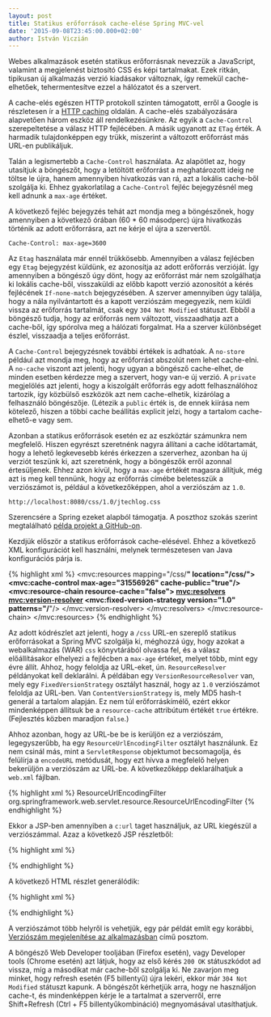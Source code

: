 ```yaml
---
layout: post
title: Statikus erőforrások cache-elése Spring MVC-vel
date: '2015-09-08T23:45:00.000+02:00'
author: István Viczián
---
```


Webes alkalmazások esetén statikus erőforrásnak nevezzük a JavaScript, valamint a megjelenést biztosító CSS és képi tartalmakat. Ezek ritkán, tipikusan új alkalmazás verzió kiadásakor változnak, így remekül cache-elhetőek, tehermentesítve ezzel a hálózatot és a szervert.

A cache-elés egészen HTTP protokoll szinten támogatott, erről a Google is részletesen ír a [HTTP caching](https://developers.google.com/web/fundamentals/performance/optimizing-content-efficiency/http-caching?hl=en) oldalán. A cache-elés szabályozására alapvetően három eszköz áll rendelkezésünkre. Az egyik a `Cache-Control` szerepeltetése a válasz HTTP fejlécében. A másik ugyanott az `ETag` érték. A harmadik tulajdonképpen egy trükk, miszerint a változott erőforrást más URL-en publikáljuk.

<!-- more -->

Talán a legismertebb a `Cache-Control` használata. Az alapötlet az, hogy utasítjuk a böngészőt, hogy a letöltött erőforrást a meghatározott ideig ne töltse le újra, hanem amennyiben hivatkozás van rá, azt a lokális cache-ből szolgálja ki. Ehhez gyakorlatilag a `Cache-Control` fejléc bejegyzésnél meg kell adnunk a `max-age` értéket.

A következő fejléc bejegyzés tehát azt mondja meg a böngészőnek, hogy amennyiben a következő órában (60 * 60 másodperc) újra hivatkozás történik az adott erőforrásra, azt ne kérje el újra a szervertől.

```
Cache-Control: max-age=3600
```

Az `Etag` használata már ennél trükkösebb. Amennyiben a válasz fejlécben egy `Etag` bejegyzést küldünk, ez azonosítja az adott erőforrás verzióját. Így amennyiben a böngésző úgy dönt, hogy az erőforrást már nem szolgálhatja ki lokális cache-ből, visszaküldi az előbb kapott verzió azonosítót a kérés fejlécének `If-none-match` bejegyzésében. A szerver amennyiben úgy találja, hogy a nála nyilvántartott és a kapott verziószám megegyezik, nem küldi vissza az erőforrás tartalmát, csak egy `304 Not Modified` státuszt. Ebből a böngésző tudja, hogy az erőforrás nem változott, visszaadhatja azt a cache-ből, így spórolva meg a hálózati forgalmat. Ha a szerver különbséget észlel, visszaadja a teljes erőforrást.

A `Cache-Control` bejegyzésnek további értékek is adhatóak. A `no-store` például azt mondja meg, hogy az erőforrást abszolút nem lehet cache-elni. A `no-cache` viszont azt jelenti, hogy ugyan a böngésző cache-elhet, de minden esetben kérdezze meg a szervert, hogy van-e új verzió. A `private` megjelölés azt jelenti, hogy a kiszolgált erőforrás egy adott felhasználóhoz tartozik, így közbülső eszközök azt nem cache-elhetik, kizárólag a felhasználó böngészője. (Létezik a `public` érték is, de ennek kiírása nem kötelező, hiszen a többi cache beállítás explicit jelzi, hogy a tartalom cache-elhető-e vagy sem.

Azonban a statikus erőforrások esetén ez az eszköztár számunkra nem megfelelő. Hiszen egyrészt szeretnénk nagyra állítani a cache időtartamát, hogy a lehető legkevesebb kérés érkezzen a szerverhez, azonban ha új verziót teszünk ki, azt szeretnénk, hogy a böngészők erről azonnal értesüljenek. Ehhez azon kívül, hogy a `max-age` értékét magasra állítjuk, még azt is meg kell tennünk, hogy az erőforrás címébe beletesszük a verziószámot is, például a következőképpen, ahol a verziószám az `1.0`.

```
http://localhost:8080/css/1.0/jtechlog.css
```

Szerencsére a Spring ezeket alapból támogatja. A poszthoz szokás szerint megtalálható [példa projekt a GitHub-on](https://github.com/vicziani/jtechlog-spring-cache).

Kezdjük először a statikus erőforrások cache-elésével. Ehhez a következő XML konfigurációt kell használni, melynek természetesen van Java konfigurációs párja is.

{% highlight xml %}
<mvc:resources mapping="/css/**" location="/css/">
    <mvc:cache-control max-age="31556926" cache-public="true"/>
    <mvc:resource-chain resource-cache="false">
        <mvc:resolvers>
            <mvc:version-resolver>
                <mvc:fixed-version-strategy version="1.0" patterns="/**"/>
            </mvc:version-resolver>
        </mvc:resolvers>
    </mvc:resource-chain>
</mvc:resources>
{% endhighlight %}

Az adott kódrészlet azt jelenti, hogy a `/css` URL-en szereplő statikus erőforrásokat a Spring MVC szolgálja ki, méghozzá úgy, hogy azokat a webalkalmazás (WAR) `css` könyvtárából olvassa fel, és a válasz előállításakor elhelyezi a fejlécben a `max-age` értéket, melyet több, mint egy évre állít. Ahhoz, hogy feloldja az URL-eket, ún. `ResourceResolver` példányokat kell deklarálni. A példában egy `VersionResourceResolver` van, mely egy `FixedVersionStrategy` osztályt használ, hogy az `1.0` verziószámot feloldja az URL-ben. Van `ContentVersionStrategy` is, mely MD5 hash-t generál a tartalom alapján. Ez nem túl erőforráskímélő, ezért ekkor mindenképpen állítsuk be a `resource-cache` attribútum értékét `true` értékre. (Fejlesztés közben maradjon `false`.)

Ahhoz azonban, hogy az URL-be be is kerüljön ez a verziószám, legegyszerűbb, ha egy `ResourceUrlEncodingFilter` osztályt használunk. Ez nem csinál más, mint a `ServletResponse` objektumot becsomagolja, és felülírja a `encodeURL` metódusát, hogy ezt hívva a megfelelő helyen bekerüljön a verziószám az URL-be. A következőképp deklarálhatjuk a `web.xml` fájlban.

{% highlight xml %}
<filter>
    <filter-name>ResourceUrlEncodingFilter</filter-name>
    <filter-class>org.springframework.web.servlet.resource.ResourceUrlEncodingFilter</filter-class>
</filter>
{% endhighlight %}

Ekkor a JSP-ben amennyiben a `c:url` taget használjuk, az URL kiegészül a verziószámmal. Azaz a következő JSP részletből:

{% highlight xml %}
<link href="<c:url value='/css/jtechlog.css' />" rel="stylesheet" 
	type="text/css" />
{% endhighlight %}

A következő HTML részlet generálódik:

{% highlight xml %}
<link href="/css/1.0/jtechlog.css" rel="stylesheet" type="text/css" />
{% endhighlight %}

A verziószámot több helyről is vehetjük, egy pár példát említ egy korábbi, [Verziószám megjelenítése az alkalmazásban](/2011/09/13/verzioszam-megjelenitese.html) című posztom.

A böngésző Web Developer tooljában (Firefox esetén), vagy Developer tools (Chrome esetén) azt látjuk, hogy az első kérés `200 OK` státuszkódot ad vissza, míg a másodikat már cache-ből szolgálja ki. Ne zavarjon meg minket, hogy refresh esetén (F5 billentyű) újra lekéri, ekkor már `304 Not Modified` státuszt kapunk. A böngészőt kérhetjük arra, hogy ne használjon cache-t, és mindenképpen kérje le a tartalmat a szerverről, erre Shift+Refresh (Ctrl + F5 billentyűkombináció) megnyomásával utasíthatjuk.


